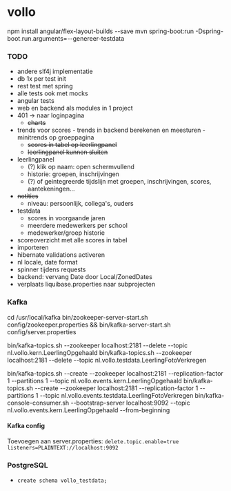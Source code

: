 # vollo

npm install angular/flex-layout-builds --save
mvn spring-boot:run -Dspring-boot.run.arguments=--genereer-testdata

### TODO

- andere slf4j implementatie
- db 1x per test init
- rest test met spring
- alle tests ook met mocks
- angular tests
- web en backend als modules in 1 project
- 401 -> naar loginpagina
  - ~~charts~~
- trends voor scores - trends in backend berekenen en meesturen - minitrends op groeppagina
  - ~~scores in tabel op leerlingpanel~~
  - ~~leerlingpanel kunnen sluiten~~
- leerlingpanel
  - (?) klik op naam: open schermvullend
  - historie: groepen, inschrijvingen
  - (?) of geintegreerde tijdslijn met groepen, inschrijvingen, scores, aantekeningen...
- ~~notities~~
  - niveau: persoonlijk, collega's, ouders
- testdata
  - scores in voorgaande jaren
  - meerdere medewerkers per school
  - medewerker/groep historie
- scoreoverzicht met alle scores in tabel
- importeren
- hibernate validations activeren
- nl locale, date format
- spinner tijdens requests
- backend: vervang Date door Local/ZonedDates
- verplaats liquibase.properties naar subprojecten

### Kafka

cd /usr/local/kafka
bin/zookeeper-server-start.sh config/zookeeper.properties && bin/kafka-server-start.sh config/server.properties

bin/kafka-topics.sh --zookeeper localhost:2181 --delete --topic nl.vollo.kern.LeerlingOpgehaald
bin/kafka-topics.sh --zookeeper localhost:2181 --delete --topic nl.vollo.testdata.LeerlingFotoVerkregen

bin/kafka-topics.sh --create --zookeeper localhost:2181 --replication-factor 1 --partitions 1 --topic nl.vollo.events.kern.LeerlingOpgehaald
bin/kafka-topics.sh --create --zookeeper localhost:2181 --replication-factor 1 --partitions 1 --topic nl.vollo.events.testdata.LeerlingFotoVerkregen
bin/kafka-console-consumer.sh --bootstrap-server localhost:9092 --topic nl.vollo.events.kern.LeerlingOpgehaald --from-beginning

#### Kafka config

Toevoegen aan server.properties:
`delete.topic.enable=true`
`listeners=PLAINTEXT://localhost:9092`

### PostgreSQL

- `create schema vollo_testdata;`
